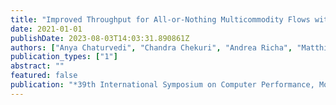 ```yaml
---
title: "Improved Throughput for All-or-Nothing Multicommodity Flows with Arbitrary Demands"
date: 2021-01-01
publishDate: 2023-08-03T14:03:31.890861Z
authors: ["Anya Chaturvedi", "Chandra Chekuri", "Andrea Richa", "Matthias Rost", "Stefan Schmid", "Jamison Weber"]
publication_types: ["1"]
abstract: ""
featured: false
publication: "*39th International Symposium on Computer Performance, Modeling, Measurements and Evaluation (PERFORMANCE)*"
---
```


